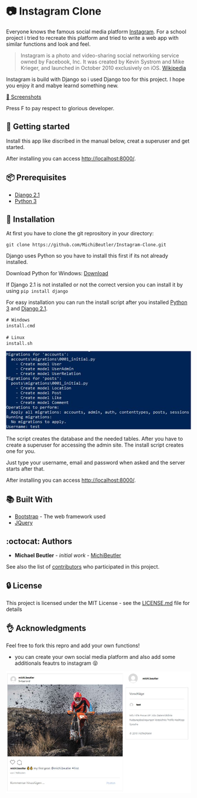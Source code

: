 #  :camera: Instagram Clone

Everyone knows the famous social media platform [Instagram](https://instagram.com). For a school project i tried to recreate this platform and tried to write a web app with similar functions and look and feel.

> Instagram is a photo and video-sharing social networking service owned by Facebook, Inc. It was created by Kevin Systrom and Mike Krieger, and launched in October 2010 exclusively on iOS.
[Wikipedia](https://en.wikipedia.org/wiki/Instagram)

Instagram is build with Django so i used Django too for this project. I hope you enjoy it and mabye learnd something new.

[:mag_right: Screenshots](https://github.com/MichiBeutler/Instagram-Clone/tree/master/sreenshots)

Press F to pay respect to glorious developer.

## :checkered_flag: Getting started
Install this app like discribed in the manual below, creat a superuser and get started.

After installing you can access [http://localhost:8000/](http://localhost:8000/).

## :package: Prerequisites

* [Django 2.1](https://www.djangoproject.com/)
* [Python 3](https://www.python.org)

## :rocket: Installation
At first you have to clone the git reprository in your directory:
```
git clone https://github.com/MichiBeutler/Instagram-Clone.git
```

Django uses Python so you have to install this first if its not already installed.

Download Python for Windows: [Download](https://www.python.org/downloads/windows/)


If Django 2.1 is not installed or not the correct version you can install it by using `pip install django`

For easy installation you can run the install script after you installed [Python 3](https://www.python.org) and [Django 2.1](https://www.djangoproject.com/).

```
# Windows
install.cmd

# Linux
install.sh
```
![Install Script Screenshot](https://github.com/MichiBeutler/Instagram-Clone/blob/master/sreenshots/install.cmd.jpg)

The script creates the database and the needed tables. After you have to create a superuser for accessing the admin site. The install script creates one for you.

Just type your username, email and password when asked and the server starts after that.

After installing you can access [http://localhost:8000/](http://localhost:8000/).

## :books: Built With

* [Bootstrap](https://getbootstrap.com/) - The web framework used
* [JQuery](https://jquery.com/)

## :octocat: Authors
* **Michael Beutler** - *initial work* - [MichiBeutler](https://github.com/MichiBeutler)

See also the list of [contributors](https://github.com/MichiBeutler/Instagram-Clone/graphs/contributors) who participated in this project.

## :lock: License
This project is licensed under the MIT License - see the [LICENSE.md](https://github.com/MichiBeutler/Instagram-Clone/blob/master/LICENSE) file for details
      
## :ok_hand: Acknowledgments
Feel free to fork this repro and add your own functions!
* you can create your own social media platform and also add some additionals feautrs to instagram :stuck_out_tongue_closed_eyes:


![Feed Screenshot](https://github.com/MichiBeutler/Instagram-Clone/blob/master/sreenshots/feed.jpg)
